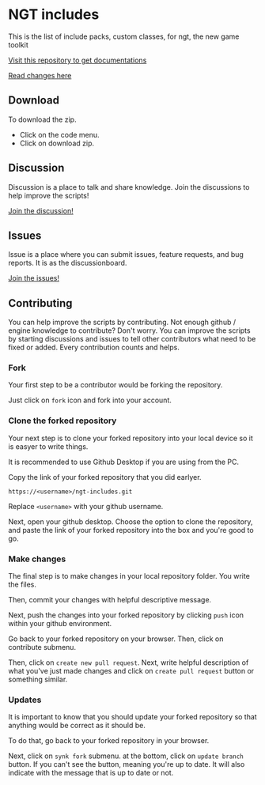 # NGT includes

This is the list of include packs, custom classes, for ngt, the new game toolkit

[Visit this repository to get documentations](https://github.com/harrymkt/ngt-docs)

[Read changes here](changes.md)

## Download

To download the zip.

* Click on the code menu.
* Click on download zip.

## Discussion

Discussion is a place to talk and share knowledge. Join the discussions to help improve the scripts!

[Join the discussion!](https://github.com/harrymkt/ngt-includes/discussions)

## Issues

Issue is a place where you can submit issues, feature requests, and bug reports. It is as the discussionboard.

[Join the issues!](https://github.com/harrymkt/ngt-includes/issues)

## Contributing

You can help improve the scripts by contributing. Not enough github / engine knowledge to contribute? Don't worry. You can improve the scripts by starting discussions and issues to tell other contributors what need to be fixed or added. Every contribution counts and helps.

### Fork

Your first step to be a contributor would be forking the repository.

Just click on `fork` icon and fork into your account.

### Clone the forked repository

Your next step is to clone your forked repository into your local device so it is easyer to write things.

It is recommended to use Github Desktop if you are using from the PC.

Copy the link of your forked repository that you did earlyer.

```
https://<username>/ngt-includes.git
```

Replace `<username>` with your github username.

Next, open your github desktop. Choose the option to clone the repository, and paste the link of your forked repository into the box and you're good to go.

### Make changes

The final step is to make changes in your local repository folder. You write the files.

Then, commit your changes with helpful descriptive message.

Next, push the changes into your forked repository by clicking `push` icon within your github environment.

Go back to your forked repository on your browser. Then, click on contribute submenu.

Then, click on `create new pull request`. Next, write helpful description of what you've just made changes and click on `create pull request` button or something similar.

### Updates

It is important to know that you should update your forked repository so that anything would be correct as it should be.

To do that, go back to your forked repository in your browser.

Next, click on `synk fork` submenu. at the bottom, click on `update branch` button. If you can't see the button, meaning you're up to date. It will also indicate with the message that is up to date or not.
